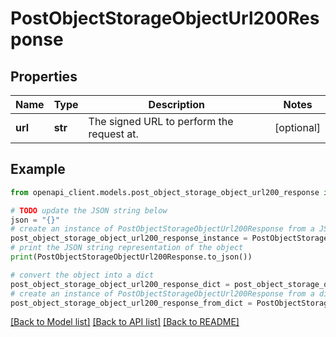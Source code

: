 # PostObjectStorageObjectUrl200Response


## Properties

Name | Type | Description | Notes
------------ | ------------- | ------------- | -------------
**url** | **str** | The signed URL to perform the request at. | [optional] 

## Example

```python
from openapi_client.models.post_object_storage_object_url200_response import PostObjectStorageObjectUrl200Response

# TODO update the JSON string below
json = "{}"
# create an instance of PostObjectStorageObjectUrl200Response from a JSON string
post_object_storage_object_url200_response_instance = PostObjectStorageObjectUrl200Response.from_json(json)
# print the JSON string representation of the object
print(PostObjectStorageObjectUrl200Response.to_json())

# convert the object into a dict
post_object_storage_object_url200_response_dict = post_object_storage_object_url200_response_instance.to_dict()
# create an instance of PostObjectStorageObjectUrl200Response from a dict
post_object_storage_object_url200_response_from_dict = PostObjectStorageObjectUrl200Response.from_dict(post_object_storage_object_url200_response_dict)
```
[[Back to Model list]](../README.md#documentation-for-models) [[Back to API list]](../README.md#documentation-for-api-endpoints) [[Back to README]](../README.md)


